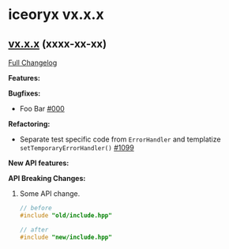 # iceoryx vx.x.x

## [vx.x.x](https://github.com/eclipse-iceoryx/iceoryx/tree/vx.x.x) (xxxx-xx-xx)

[Full Changelog](https://github.com/eclipse-iceoryx/iceoryx/compare/vx.x.x...vx.x.x)

**Features:**

**Bugfixes:**

- Foo Bar [\#000](https://github.com/eclipse-iceoryx/iceoryx/issues/000)

**Refactoring:**

- Separate test specific code from `ErrorHandler` and templatize `setTemporaryErrorHandler()` [\#1099](https://github.com/eclipse-iceoryx/iceoryx/issues/1099)

**New API features:**

**API Breaking Changes:**

1. Some API change.

    ```cpp
    // before
    #include "old/include.hpp"

    // after
    #include "new/include.hpp"
    ```
